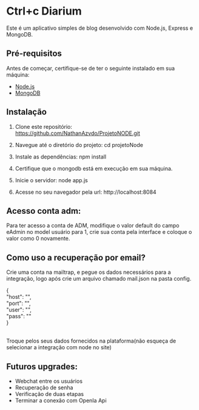 # Ctrl+c Diarium

Este é um aplicativo simples de blog desenvolvido com Node.js, Express e MongoDB.

## Pré-requisitos

Antes de começar, certifique-se de ter o seguinte instalado em sua máquina:

- [Node.js](https://nodejs.org/)
- [MongoDB](https://www.mongodb.com/try/download/community)

## Instalação

1. Clone este repositório:
https://github.com/NathanAzvdo/ProjetoNODE.git
   
2. Navegue até o diretório do projeto:
cd projetoNode

3. Instale as dependências:
npm install

4. Certifique que o mongodb está em execução em sua máquina.
   
5. Inicie o servidor:
node app.js

6. Acesse no seu navegador pela url:
http://localhost:8084

## Acesso conta adm:

Para ter acesso a conta de ADM, modifique o valor default do campo eAdmin no model usuário para 1, crie sua conta pela interface e coloque o valor como 0 novamente.

## Como uso a recuperação por email?

Crie uma conta na mailtrap, e pegue os dados necessários para a integração, logo após crie um arquivo chamado mail.json na pasta config.

{<BR>
    "host": "",<br>
    "port": "",<br>
    "user": "",<br>
    "pass": ""<br>
}<br><br>

Troque pelos seus dados fornecidos na plataforma(não esqueça de selecionar a integração com node no site)

## Futuros upgrades:

<ul>
  <li>Webchat entre os usuários</li>
  <li>Recuperação de senha</li>
  <li>Verificação de duas etapas</li>
  <li>Terminar a conexão com OpenIa Api</li>
</ul>